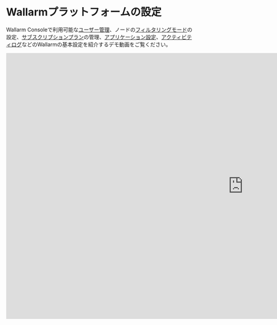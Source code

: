 # Wallarmプラットフォームの設定

<!-- ## Protecting applications against OWASP Top 10

<div class="video-wrapper">
  <iframe width="1280" height="720" src="https://www.youtube.com/embed/27CBsTQUE-Q" frameborder="0" allow="accelerometer; autoplay; encrypted-media; gyroscope; picture-in-picture" allowfullscreen></iframe>
</div>

**Related documentation articles**

* [The list of attacks and vulnerabilities detected by Wallarm](../attacks-vulns-list.md)
* [How Wallarm detects vulnerabilities in applications](../about-wallarm/detecting-vulnerabilities.md)

## Wallarm Console features overview

<div class="video-wrapper">
  <iframe width="1280" height="720" src="https://www.youtube.com/embed/R8v9npJAXSo" frameborder="0" allow="accelerometer; autoplay; encrypted-media; gyroscope; picture-in-picture" allowfullscreen></iframe>
</div>

**Related documentation articles**

* [Documentation for Wallarm Console sections](../user-guides/user-intro.md) -->

Wallarm Consoleで利用可能な[ユーザー管理](../user-guides/settings/users.md)、ノードの[フィルタリングモード](../admin-en/configure-wallarm-mode.md#general-filtration-mode)の設定、[サブスクリプションプラン](../about-wallarm/subscription-plans.md)の管理、[アプリケーション設定](../user-guides/settings/applications.md)、[アクティビティログ](../user-guides/settings/audit-log.md)などのWallarmの基本設定を紹介するデモ動画をご覧ください。

<div class="video-wrapper">
  <iframe width="1280" height="720" src="https://www.youtube.com/embed/8kPa1EsQFaQ" frameborder="0" allow="accelerometer; autoplay; encrypted-media; gyroscope; picture-in-picture" allowfullscreen></iframe>
</div>